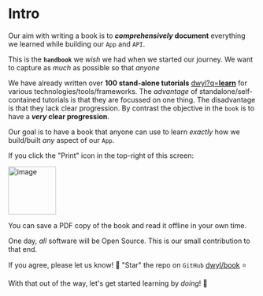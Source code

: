 # Intro

Our aim with writing a book 
is to **_comprehensively_ document**
everything we learned 
while building our `App`
and `API`.

This is the **`handbook`** 
we _wish_ we had 
when we started our journey.
We want to capture 
as _much_ as possible 
so that _anyone_ 

We have already written over 
**100 stand-alone tutorials**
[dwyl?q=**learn**](https://github.com/dwyl?q=learn)
for various technologies/tools/frameworks.
The _advantage_ of 
standalone/self-contained tutorials
is that they are focussed 
on one thing.
The disadvantage 
is that they lack clear progression.
By contrast the objective in the `book`
is to have a **_very_ clear progression**.

Our goal is to have a book 
that anyone can use 
to learn _exactly_ how we build/built
_any_ aspect of our `App`. 

If you click the "Print" icon 
in the top-right of this screen:

<img width="97" alt="image" src="https://user-images.githubusercontent.com/194400/219624215-3d780055-5151-4e2e-8632-893578c4412b.png">

You can save a PDF copy of the book 
and read it offline in your own time.

One day, _all_ software will be Open Source.
This is our small contribution to that end.

If you agree, please let us know! 🙏
"Star" the repo on `GitHub`
[dwyl/book](https://github.com/dwyl/book) ⭐

With that out of the way,
let's get started learning by _doing_! 🚀